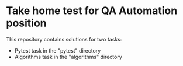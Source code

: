 # Take home test for QA Automation position

This repository contains solutions for two tasks:
- Pytest task in the "pytest" directory
- Algorithms task in the "algorithms" directory